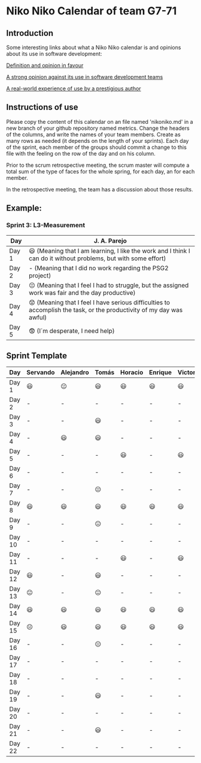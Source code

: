 # Niko Niko Calendar of team G7-71
## Introduction
Some interesting links about what a Niko Niko calendar is and opinions about its use in software development:

[Definition and opinion in favour](https://blog.teammood.com/2018/07/24/evaluating-your-teams-health-with-the-niko-niko-calendar.html?utm_source=google&utm_medium=cpc&utm_campaign=blog-niko-niko&utm_content=niko-niko&utm_term=niko%20niko%20calendar&gclid=Cj0KCQjwsYb0BRCOARIsAHbLPhGYfc7zpSwEDx8KE3VjlsTyy1M1F8O8lxyOPWQTpjf71RjXeD5rgWsaAmEhEALw_wcB)

[A strong opinion against its use in software development teams](https://www.tinypulse.com/blog/sk-niko-niko-calendar-workplace-morale)

[A real-world experience of use by a prestigious author](https://www.javiergarzas.com/2015/05/calendarios-niko-niko.html)
## Instructions of use
Please copy the content of this calendar on an file named 'nikoniko.md' in a new branch of your github repository named metrics.
Change the headers of the columns, and write the names of your team members.
Create as many rows as needed (it depends on the length of your sprints).
Each day of the sprint, each member of the groups should commit a change to this file with the feeling on the row of the day and on his column. 

Prior to the scrum retrospective meeting, the scrum master will compute a total sum of the type of faces for the whole spring, for each day, an for each member.

In the retrospective meeting, the team has a discussion about those results.

## Example:

### Sprint 3: L3-Measurement 

| Day           | J. A. Parejo  |
| ------------- | ------------- |
| Day 1         |    :smiley: (Meaning that I am learning, I like the work and I think I can do it without problems, but with some effort) |
| Day 2         |    - (Meaning that I did no work regarding the PSG2 project)           |
| Day 3         |    :neutral_face:  (Meaning that I feel I had to struggle, but the assigned work was fair and the day productive)          |:fearful:
| Day 4         |    :worried: (Meaning that I feel I have serious difficulties to accomplish the task, or the productivity of my day was awful)           |
| Day 5         |    :fearful:   (I´m desperate, I need help)        |


## Sprint Template

| Day           | Servando    | Alejandro  | Tomás     | Horacio     | Enrique     | Victor     |
| ------------- | ------------- | -------------  | -------------  | -------------  | -------------  | -------------  |
| Day 1         |   😃     |        😐        |      😃          |         😃       |      😃          |         😃       |
| Day 2         |    -           |       -         |     -           |        -        |       -         |       -        |
| Day 3         |      -         |        -        |     😃          |        -        |         -       |       -         |
| Day 4         |      -         |       😃        |     😃          |        -        |         -       |       -         |
| Day 5         |      -         |       -         |       -         |         😃       |           -     |           😃     |
| Day 6         |      -         |       -         |       -        |        -        |           -     |          -      |
| Day 7         |      -         |      -         |        😐        |        -        |           -     |         -       |
| Day 8         |     😃   |        😃        |         😃       |         😃       |      😃          |       😃         |
| Day 9         |     -          |        -        |       😐         |        -        |        -        |        -        |
| Day 10        |     -         |         -       |          -      |        -        |           -     |        -        |
| Day 11        |     -         |       -        |            -    |         😃       |             -   |         😃       |
| Day 12        |     😃  |        -        |            😃    |        -        |          -      |        -        |
| Day 13        |    😐    |        -        |       😐         |        -        |         -       |        -        |
| Day 14        |     😃       |      😃         |          😃      |         😃       |        😃        |         😃       |
| Day 15        |      😐       |        😃       |       😃         |         😃       |       😃         |           😃     |
| Day 16        |      -         |       -        |       😐         |        -        |         -       |         -       |
| Day 17        |       -        |       -        |        -        |       -         |      -          |        -        |
| Day 18        |       -        |       -        |       -         |       -         |       -         |       -         |
| Day 19        |        -       |        -       |       😃         |        -        |      -          |        -        |
| Day 20        |       -        |       -        |        -        |        -        |      -          |        -        |
| Day 21        |        -       |        -       |       😃         |         -       |       -         |        -        |
| Day 22        |        -       |      -         |       -         |         -       |        -        |       -         |
